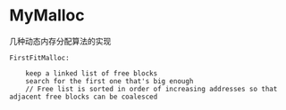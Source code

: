 MyMalloc
========

几种动态内存分配算法的实现

	FirstFitMalloc:

		keep a linked list of free blocks
		search for the first one that's big enough
		// Free list is sorted in order of increasing addresses so that adjacent free blocks can be coalesced

